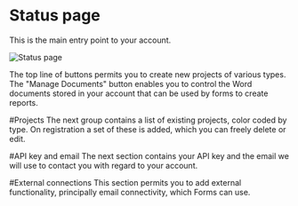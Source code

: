 Status page
=========

This is the main entry point to your account.

![Status page](Images/status.png)

The top line of buttons permits you to create new projects of various types. 
The "Manage Documents" button enables you to control the Word documents stored in your account that can be used by forms to create reports.

#Projects
The next group contains a list of existing projects, color coded by type. On registration a set of these is added, which you can freely delete or edit.

#API key and email
The next section contains your API key and the email we will use to contact you with regard to your account.

#External connections
This section permits you to add external functionality, principally email connectivity, which Forms can use.